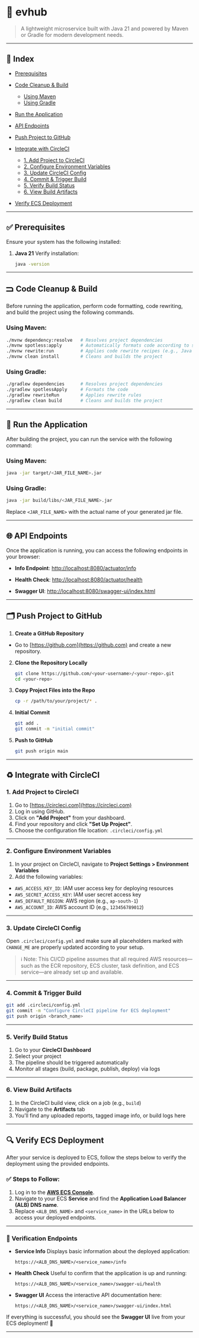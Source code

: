 # 🦩 evhub

> A lightweight microservice built with Java 21 and powered by Maven or Gradle for modern development needs.

---

## 📌 Index

* [Prerequisites](#prerequisites)
* [Code Cleanup & Build](#code-cleanup--build)

  * [Using Maven](#using-maven)
  * [Using Gradle](#using-gradle)
* [Run the Application](#run-the-application)
* [API Endpoints](#api-endpoints)
* [Push Project to GitHub](#push-project-to-github)
* [Integrate with CircleCI](#integrate-with-circleci)

  * [1. Add Project to CircleCI](#1-add-project-to-circleci)
  * [2. Configure Environment Variables](#2-configure-environment-variables)
  * [3. Update CircleCI Config](#3-update-circleci-config)
  * [4. Commit & Trigger Build](#4-commit--trigger-build)
  * [5. Verify Build Status](#5-verify-build-status)
  * [6. View Build Artifacts](#6-view-build-artifacts)
* [Verify ECS Deployment](#verify-ecs-deployment)

---

## ✅ Prerequisites

Ensure your system has the following installed:

1. **Java 21**
   Verify installation:

   ```bash
   java -version
   ```

---

## 🮺 Code Cleanup & Build

Before running the application, perform code formatting, code rewriting, and build the project using the following commands.

### Using Maven:

```bash
./mvnw dependency:resolve   # Resolves project dependencies
./mvnw spotless:apply       # Automatically formats code according to style rules
./mvnw rewrite:run          # Applies code rewrite recipes (e.g., Java upgrades)
./mvnw clean install        # Cleans and builds the project
```

### Using Gradle:

```bash
./gradlew dependencies      # Resolves project dependencies
./gradlew spotlessApply     # Formats the code
./gradlew rewriteRun        # Applies rewrite rules
./gradlew clean build       # Cleans and builds the project
```

---

## 🚀 Run the Application

After building the project, you can run the service with the following command:

### Using Maven:

```bash
java -jar target/<JAR_FILE_NAME>.jar
```

### Using Gradle:

```bash
java -jar build/libs/<JAR_FILE_NAME>.jar
```

Replace `<JAR_FILE_NAME>` with the actual name of your generated jar file.

---

## 🌐 API Endpoints

Once the application is running, you can access the following endpoints in your browser:

* **Info Endpoint**:
  [http://localhost:8080/actuator/info](http://localhost:8080/actuator/info)

* **Health Check**:
  [http://localhost:8080/actuator/health](http://localhost:8080/actuator/health)

* **Swagger UI**:
  [http://localhost:8080/swagger-ui/index.html](http://localhost:8080/swagger-ui/index.html)

---

## 🗂️ Push Project to GitHub

1. **Create a GitHub Repository**

  * Go to [https://github.com](https://github.com) and create a new repository.

2. **Clone the Repository Locally**

   ```bash
   git clone https://github.com/<your-username>/<your-repo>.git
   cd <your-repo>
   ```

3. **Copy Project Files into the Repo**

   ```bash
   cp -r /path/to/your/project/* .
   ```

4. **Initial Commit**

   ```bash
   git add .
   git commit -m "initial commit"
   ```

5. **Push to GitHub**

   ```bash
   git push origin main
   ```

---

## ♻️ Integrate with CircleCI

### 1. Add Project to CircleCI

1. Go to [https://circleci.com](https://circleci.com)
2. Log in using GitHub.
3. Click on **"Add Project"** from your dashboard.
4. Find your repository and click **"Set Up Project"**.
5. Choose the configuration file location: `.circleci/config.yml`

---

### 2. Configure Environment Variables

1. In your project on CircleCI, navigate to **Project Settings > Environment Variables**
2. Add the following variables:

  * `AWS_ACCESS_KEY_ID`: IAM user access key for deploying resources
  * `AWS_SECRET_ACCESS_KEY`: IAM user secret access key
  * `AWS_DEFAULT_REGION`: AWS region (e.g., `ap-south-1`)
  * `AWS_ACCOUNT_ID`: AWS account ID (e.g., `123456789012`)

---

### 3. Update CircleCI Config

Open `.circleci/config.yml` and make sure all placeholders marked with `CHANGE_ME` are properly updated according to your setup.

> ℹ️ Note: This CI/CD pipeline assumes that all required AWS resources—such as the ECR repository, ECS cluster, task definition, and ECS service—are already set up and available.
---

### 4. Commit & Trigger Build

```bash
git add .circleci/config.yml
git commit -m "Configure CircleCI pipeline for ECS deployment"
git push origin <branch_name>
```

---

### 5. Verify Build Status

1. Go to your **CircleCI Dashboard**
2. Select your project
3. The pipeline should be triggered automatically
4. Monitor all stages (build, package, publish, deploy) via logs

---

### 6. View Build Artifacts

1. In the CircleCI build view, click on a job (e.g., `build`)
2. Navigate to the **Artifacts** tab
3. You’ll find any uploaded reports, tagged image info, or build logs here

---

## 🔍 Verify ECS Deployment

After your service is deployed to ECS, follow the steps below to verify the deployment using the provided endpoints.

### ✅ Steps to Follow:

1. Log in to the **[AWS ECS Console](https://console.aws.amazon.com/ecs/)**.
2. Navigate to your ECS **Service** and find the **Application Load Balancer (ALB) DNS name**.
3. Replace `<ALB_DNS_NAME>` and `<service_name>` in the URLs below to access your deployed endpoints.

---

### 🔗 **Verification Endpoints**

* **Service Info**
  Displays basic information about the deployed application:

  ```
  https://<ALB_DNS_NAME>/<service_name>/info
  ```

* **Health Check**
  Useful to confirm that the application is up and running:

  ```
  https://<ALB_DNS_NAME>/<service_name>/swagger-ui/health
  ```

* **Swagger UI**
  Access the interactive API documentation here:

  ```
  https://<ALB_DNS_NAME>/<service_name>/swagger-ui/index.html
  ```

If everything is successful, you should see the **Swagger UI** live from your ECS deployment! 🎉

---
